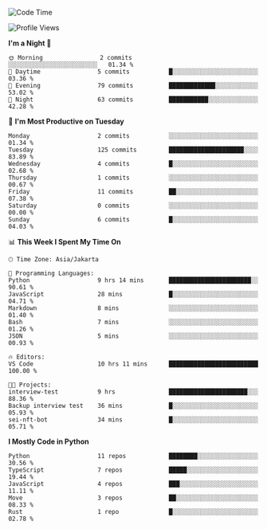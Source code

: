 <!--START_SECTION:waka-->
![Code Time](http://img.shields.io/badge/Code%20Time-1%2C716%20hrs%2029%20mins-blue)

![Profile Views](http://img.shields.io/badge/Profile%20Views-7-blue)

**I'm a Night 🦉** 

```text
🌞 Morning                2 commits           ░░░░░░░░░░░░░░░░░░░░░░░░░   01.34 % 
🌆 Daytime                5 commits           █░░░░░░░░░░░░░░░░░░░░░░░░   03.36 % 
🌃 Evening                79 commits          █████████████░░░░░░░░░░░░   53.02 % 
🌙 Night                  63 commits          ███████████░░░░░░░░░░░░░░   42.28 % 
```
📅 **I'm Most Productive on Tuesday** 

```text
Monday                   2 commits           ░░░░░░░░░░░░░░░░░░░░░░░░░   01.34 % 
Tuesday                  125 commits         █████████████████████░░░░   83.89 % 
Wednesday                4 commits           █░░░░░░░░░░░░░░░░░░░░░░░░   02.68 % 
Thursday                 1 commits           ░░░░░░░░░░░░░░░░░░░░░░░░░   00.67 % 
Friday                   11 commits          ██░░░░░░░░░░░░░░░░░░░░░░░   07.38 % 
Saturday                 0 commits           ░░░░░░░░░░░░░░░░░░░░░░░░░   00.00 % 
Sunday                   6 commits           █░░░░░░░░░░░░░░░░░░░░░░░░   04.03 % 
```


📊 **This Week I Spent My Time On** 

```text
🕑︎ Time Zone: Asia/Jakarta

💬 Programming Languages: 
Python                   9 hrs 14 mins       ███████████████████████░░   90.61 % 
JavaScript               28 mins             █░░░░░░░░░░░░░░░░░░░░░░░░   04.71 % 
Markdown                 8 mins              ░░░░░░░░░░░░░░░░░░░░░░░░░   01.40 % 
Bash                     7 mins              ░░░░░░░░░░░░░░░░░░░░░░░░░   01.26 % 
JSON                     5 mins              ░░░░░░░░░░░░░░░░░░░░░░░░░   00.93 % 

🔥 Editors: 
VS Code                  10 hrs 11 mins      █████████████████████████   100.00 % 

🐱‍💻 Projects: 
interview-test           9 hrs               ██████████████████████░░░   88.36 % 
Backup interview test    36 mins             █░░░░░░░░░░░░░░░░░░░░░░░░   05.93 % 
sei-nft-bot              34 mins             █░░░░░░░░░░░░░░░░░░░░░░░░   05.71 % 
```

**I Mostly Code in Python** 

```text
Python                   11 repos            ████████░░░░░░░░░░░░░░░░░   30.56 % 
TypeScript               7 repos             █████░░░░░░░░░░░░░░░░░░░░   19.44 % 
JavaScript               4 repos             ███░░░░░░░░░░░░░░░░░░░░░░   11.11 % 
Move                     3 repos             ██░░░░░░░░░░░░░░░░░░░░░░░   08.33 % 
Rust                     1 repo              █░░░░░░░░░░░░░░░░░░░░░░░░   02.78 % 
```




<!--END_SECTION:waka-->
